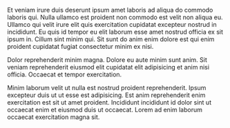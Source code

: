 Et veniam irure duis deserunt ipsum amet laboris ad aliqua do commodo laboris qui. Nulla ullamco est proident non commodo est velit non aliqua eu. Ullamco qui velit irure elit quis exercitation cupidatat excepteur nostrud in incididunt. Eu quis id tempor eu elit laborum esse amet nostrud officia ex sit ipsum in. Cillum sint minim qui. Sit sunt do anim enim dolore est qui enim proident cupidatat fugiat consectetur minim ex nisi.

Dolor reprehenderit minim magna. Dolore eu aute minim sunt anim. Sit veniam reprehenderit eiusmod elit cupidatat elit adipisicing et anim nisi officia. Occaecat et tempor exercitation.

Minim laborum velit ut nulla est nostrud proident reprehenderit. Ipsum excepteur duis ut ut esse est adipisicing. Est anim reprehenderit enim exercitation est sit ut amet proident. Incididunt incididunt id dolor sint ut occaecat enim et eiusmod duis ut occaecat. Lorem ad enim laborum occaecat exercitation magna sit.
